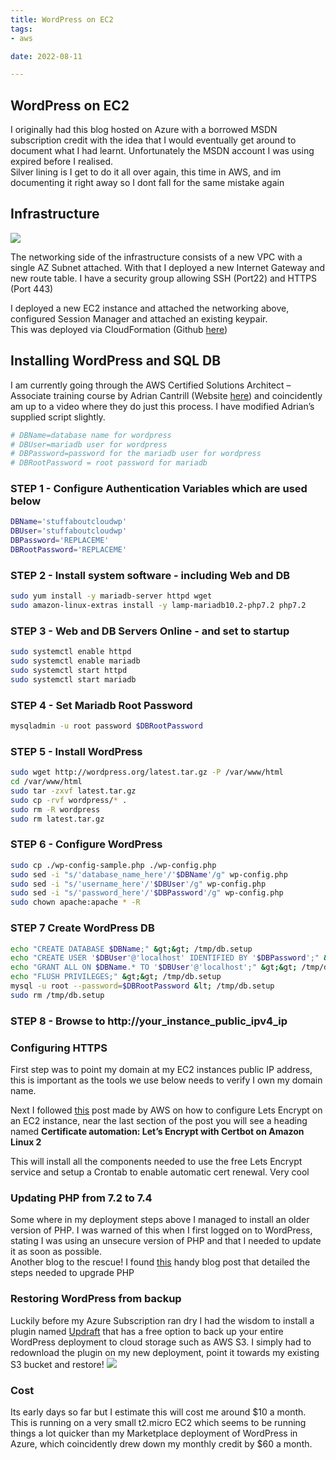```yaml
---
title: WordPress on EC2
tags:
- aws

date: 2022-08-11

---
```

## WordPress on EC2

I originally had this blog hosted on Azure with a borrowed MSDN subscription credit with the idea that I would eventually get around to document what I had learnt. Unfortunately the MSDN account I was using expired before I realised.  
Silver lining is I get to do it all over again, this time in AWS, and im documenting it right away so I dont fall for the same mistake again



## Infrastructure
![](/Images/WordPressonEC2/image1.png)


The networking side of the infrastructure consists of a new VPC with a single AZ Subnet attached. With that I deployed a new Internet Gateway and new route table. I have a security group allowing SSH (Port22) and HTTPS (Port 443)

I deployed a new EC2 instance and attached the networking above, configured Session Manager and attached an existing keypair.  
This was deployed via CloudFormation (Github [here][1])

## Installing WordPress and SQL DB

I am currently going through the AWS Certified Solutions Architect &#8211; Associate training course by Adrian Cantrill (Website [here][2]) and coincidently am up to a video where they do just this process. I have modified Adrian&#8217;s supplied script slightly.

```bash
# DBName=database name for wordpress
# DBUser=mariadb user for wordpress
# DBPassword=password for the mariadb user for wordpress
# DBRootPassword = root password for mariadb
```
### STEP 1 - Configure Authentication Variables which are used below
```bash
DBName='stuffaboutcloudwp'
DBUser='stuffaboutcloudwp'
DBPassword='REPLACEME'
DBRootPassword='REPLACEME'
```
### STEP 2 - Install system software - including Web and DB
```bash
sudo yum install -y mariadb-server httpd wget
sudo amazon-linux-extras install -y lamp-mariadb10.2-php7.2 php7.2
```


### STEP 3 - Web and DB Servers Online - and set to startup
```bash
sudo systemctl enable httpd
sudo systemctl enable mariadb
sudo systemctl start httpd
sudo systemctl start mariadb
```

### STEP 4 - Set Mariadb Root Password
```bash
mysqladmin -u root password $DBRootPassword
```

### STEP 5 - Install WordPress
```bash
sudo wget http://wordpress.org/latest.tar.gz -P /var/www/html
cd /var/www/html
sudo tar -zxvf latest.tar.gz
sudo cp -rvf wordpress/* .
sudo rm -R wordpress
sudo rm latest.tar.gz
```


### STEP 6 - Configure WordPress
```bash
sudo cp ./wp-config-sample.php ./wp-config.php
sudo sed -i "s/'database_name_here'/'$DBName'/g" wp-config.php
sudo sed -i "s/'username_here'/'$DBUser'/g" wp-config.php
sudo sed -i "s/'password_here'/'$DBPassword'/g" wp-config.php   
sudo chown apache:apache * -R
```

### STEP 7 Create WordPress DB
```bash
echo "CREATE DATABASE $DBName;" &gt;&gt; /tmp/db.setup
echo "CREATE USER '$DBUser'@'localhost' IDENTIFIED BY '$DBPassword';" &gt;&gt; /tmp/db.setup
echo "GRANT ALL ON $DBName.* TO '$DBUser'@'localhost';" &gt;&gt; /tmp/db.setup
echo "FLUSH PRIVILEGES;" &gt;&gt; /tmp/db.setup
mysql -u root --password=$DBRootPassword &lt; /tmp/db.setup
sudo rm /tmp/db.setup
```

### STEP 8 - Browse to http://your_instance_public_ipv4_ip



### Configuring HTTPS

First step was to point my domain at my EC2 instances public IP address, this is important as the tools we use below needs to verify I own my domain name.

Next I followed [this][3] post made by AWS on how to configure Lets Encrypt on an EC2 instance, near the last section of the post you will see a heading named **Certificate automation: Let&#8217;s Encrypt with Certbot on Amazon Linux 2**

This will install all the components needed to use the free Lets Encrypt service and setup a Crontab to enable automatic cert renewal. Very cool

### Updating PHP from 7.2 to 7.4

Some where in my deployment steps above I managed to install an older version of PHP. I was warned of this when I first logged on to WordPress, stating I was using an unsecure version of PHP and that I needed to update it as soon as possible.  
Another blog to the rescue! I found [this][4] handy blog post that detailed the steps needed to upgrade PHP

### Restoring WordPress from backup

Luckily before my Azure Subscription ran dry I had the wisdom to install a plugin named [Updraft][5] that has a free option to back up your entire WordPress deployment to cloud storage such as AWS S3. I simply had to redownload the plugin on my new deployment, point it towards my existing S3 bucket and restore!
![](/Images/WordPressonEC2/image2.png)

### Cost

Its early days so far but I estimate this will cost me around $10 a month. This is running on a very small t2.micro EC2 which seems to be running things a lot quicker than my Marketplace deployment of WordPress in Azure, which coincidently drew down my monthly credit by $60 a month.

 [1]: https://github.com/wgarbutt/stuffaboutcloud/blob/main/template.yaml
 [2]: https://learn.cantrill.io/
 [3]: https://docs.aws.amazon.com/AWSEC2/latest/UserGuide/SSL-on-amazon-linux-2.html
 [4]: https://greggborodaty.com/amazon-linux-2-upgrading-from-php-7-2-to-php-7-4/
 [5]: https://updraftplus.com/